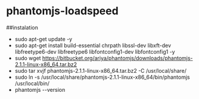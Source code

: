 # phantomjs-loadspeed

##instalation
- sudo apt-get update -y
- sudo apt-get install build-essential chrpath libssl-dev libxft-dev libfreetype6-dev libfreetype6 libfontconfig1-dev libfontconfig1 -y
- sudo wget https://bitbucket.org/ariya/phantomjs/downloads/phantomjs-2.1.1-linux-x86_64.tar.bz2
- sudo tar xvjf phantomjs-2.1.1-linux-x86_64.tar.bz2 -C /usr/local/share/
- sudo ln -s /usr/local/share/phantomjs-2.1.1-linux-x86_64/bin/phantomjs /usr/local/bin/
- phantomjs --version

